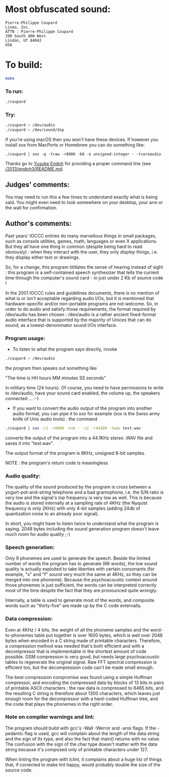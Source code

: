 # Most obfuscated sound:

    Pierre-Philippe Coupard
    Lineo, Inc.
    ATTN : Pierre-Philippe Coupard
    390 South 400 West
    Lindon, UT 84042
    USA

# To build:

```sh
make
```

### To run:

```sh
./coupard
```

### Try:

```sh
./coupard > /dev/audio
./coupard > /dev/sound/dsp
```

If you're using macOS then you won't have these devices. If however you install
sox from MacPorts or Homebrew you can do something like:

	./coupard | sox -q -traw -r8000 -b8 -e unsigned-integer - -tcoreaudio

Thanks go to [Yusuke Endoh](/winners.html#Yusuke_Endoh) for providing a proper
command line (see [/2013/endoh3/README.md](2013/endoh3/README.md).

## Judges' comments:

You may need to run this a few times to understand exactly what is
being said.  You might even need to look somewhere on your desktop,
your arm or the wall for confirmation.

## Author's comments:

Past years' IOCCC entries do many marvellous things in small packages,
such as console utilities, games, math, languages or even X
applications.  But they all have one thing in common (despite being hard
to read obviously) : when they interact with the user, they only
*display* things, i.e. they display either text or drawings.

So, for a change, this program titillates the sense of hearing instead
of sight : this program is a self-contained speech synthesizer that
tells the current time through the computer's sound card - in just under
2 Kb of source code !

In the 2001 IOCCC rules and guidelines documents, there is no mention of
what is or isn't acceptable regarding audio I/Os, but it is mentioned
that hardware-specific and/or non-portable programs are not welcome. So,
in order to do audio and satisfy those requirements, the format required
by /dev/audio has been chosen : /dev/audio is a rather ancient
fixed-format audio interface that is supported by the majority of Unices
that can do sound, as a lowest-denominator sound I/Os interface.

### Program usage:

* To listen to what the program says directly, invoke

```sh
./coupard > /dev/audio
```

the program then speaks out something like

  "The time is HH hours MM minutes SS seconds"

in military time (24 hours). Of course, you need to have permissions
to write to /dev/audio, have your sound card enabled, the volume up,
the speakers connected ... :-)

* If you want to convert the audio output of the program into another
audio format, you can pipe it to sox for example (sox is the
Swiss army knife of Unix audio tools) : the command

```sh
./coupard | sox -c1 -r8000 -tub - -c2 -r44100 -twav test.wav
```

converts the output of the program into a 44.1KHz stereo .WAV
file and saves it into "test.wav".

The output format of the program is 8KHz, unsigned 8-bit samples.

NOTE : the program's return code is meaningless

### Audio quality:

The quality of the sound produced by the program is cross between a
yogurt-pot-and-string telephone and a bad gramophone, i.e. the S/N
ratio is very low and the signal's top frequency is very low as well.
This is because the audio is stored internally at a sampling rate of
4KHz (the Nyquist frequency is only 2KHz) with only 4-bit samples
(adding 24db of quantization noise to an already poor signal).

In short, you might have to listen twice to understand what the
program is saying. 2048 bytes including the sound generation program
doesn't leave much room for audio quality ;-)

### Speech generation:

Only 9 phonemes are used to generate the speech. Beside the limited
number of words the program has to generate (66 words), the low sound
quality is actually exploited to take liberties with certain
consonants (for example, "s" and "f" sound very much the same at 4KHz,
so they can be merged into one phoneme). Because the psychoacoustic
context around those phonemes is just sufficient, the words can be
interpreted correctly most of the time despite the fact that they are
pronounced quite wrongly.

Internally, a table is used to generate most of the words, and
composite words such as "thirty-five" are made up by the C code
externally.

### Data compression:

Even at 4KHz / 4 bits, the weight of all the phoneme samples and the
word-to-phonemes table put together is over 1600 bytes, which is well
over 2048 bytes when encoded in a C string made of printable
characters.  Therefore, a compression method was needed that's both
efficient and with a decompressor that is implementable in the
shortest amount of code possible. GSM compression is very good, but
needs large psychoacoustic tables to regenerate the original
signal. Raw FFT spectral compression is efficient too, but the
decompression code can't be made small enough.

The best compression compromise was found using a simple Huffman
compressor, and encoding the compressed data by blocks of 13 bits in
pairs of printable ASCII characters : the raw data is compressed to
8465 bits, and the resulting C string is therefore about 1300
characters, which leaves just enough room for the decompressor with a
hard-coded Huffman tree, and the code that plays the phonemes in the
right order.

### Note on compiler warnings and lint:

The program should build with gcc's -Wall -Werror and -ansi flags.  If
the -pedantic flag is used, gcc will complain about the length of the
data string and the sign of its type, and also the fact that main()
returns with no value. The confusion with the sign of the char type
doesn't matter with the data string because it's composed only of
printable characters under 127.

When linting the program with lclint, it complains about a huge list
of things that, if corrected to make lint happy, would probably double
the size of the source code.


